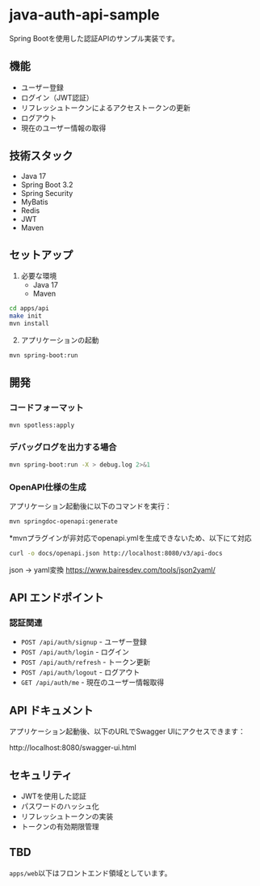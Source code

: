 # java-auth-api-sample

Spring Bootを使用した認証APIのサンプル実装です。

## 機能

- ユーザー登録
- ログイン（JWT認証）
- リフレッシュトークンによるアクセストークンの更新
- ログアウト
- 現在のユーザー情報の取得

## 技術スタック

- Java 17
- Spring Boot 3.2
- Spring Security
- MyBatis
- Redis
- JWT
- Maven

## セットアップ

1. 必要な環境
   - Java 17
   - Maven

```bash
cd apps/api
make init
mvn install
```

2. アプリケーションの起動
```bash
mvn spring-boot:run
```

## 開発

### コードフォーマット

```bash
mvn spotless:apply
```

### デバッグログを出力する場合

```bash
mvn spring-boot:run -X > debug.log 2>&1
```

### OpenAPI仕様の生成

アプリケーション起動後に以下のコマンドを実行：

```bash
mvn springdoc-openapi:generate
```

*mvnプラグインが非対応でopenapi.ymlを生成できないため、以下にて対応

```bash
curl -o docs/openapi.json http://localhost:8080/v3/api-docs
```
json → yaml変換
https://www.bairesdev.com/tools/json2yaml/

## API エンドポイント

### 認証関連

- `POST /api/auth/signup` - ユーザー登録
- `POST /api/auth/login` - ログイン
- `POST /api/auth/refresh` - トークン更新
- `POST /api/auth/logout` - ログアウト
- `GET /api/auth/me` - 現在のユーザー情報取得

## API ドキュメント

アプリケーション起動後、以下のURLでSwagger UIにアクセスできます：

http://localhost:8080/swagger-ui.html

## セキュリティ

- JWTを使用した認証
- パスワードのハッシュ化
- リフレッシュトークンの実装
- トークンの有効期限管理

## TBD

`apps/web`以下はフロントエンド領域としています。